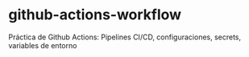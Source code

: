 # github-actions-workflow
Práctica de Github Actions: Pipelines CI/CD, configuraciones, secrets, variables de entorno

